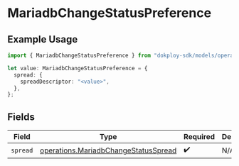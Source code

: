 # MariadbChangeStatusPreference

## Example Usage

```typescript
import { MariadbChangeStatusPreference } from "dokploy-sdk/models/operations";

let value: MariadbChangeStatusPreference = {
  spread: {
    spreadDescriptor: "<value>",
  },
};
```

## Fields

| Field                                                                                        | Type                                                                                         | Required                                                                                     | Description                                                                                  |
| -------------------------------------------------------------------------------------------- | -------------------------------------------------------------------------------------------- | -------------------------------------------------------------------------------------------- | -------------------------------------------------------------------------------------------- |
| `spread`                                                                                     | [operations.MariadbChangeStatusSpread](../../models/operations/mariadbchangestatusspread.md) | :heavy_check_mark:                                                                           | N/A                                                                                          |